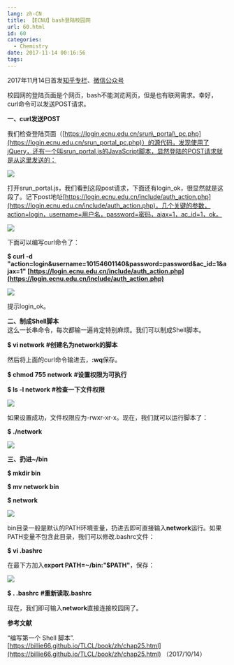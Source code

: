 ```yaml
---
lang: zh-CN
title: 【ECNU】bash登陆校园网
url: 60.html
id: 60
categories:
  - Chemistry
date: 2017-11-14 00:16:56
tags:
---
```


2017年11月14日首发[知乎专栏](https://zhuanlan.zhihu.com/p/30105863)、[微信公众号](https://mp.weixin.qq.com/s?timestamp=1527423146&src=3&ver=1&signature=aR1qmeGbvOzc4e9WsPnpwmjqUbvA5JfcrQ6yliOgES94TT1wtnLQCP9IZoEZkUvJSzK1xhNamRi68YSijn*eR-*gKFngBYdZ76V1qNfjyY7n2Q4OJcK8cj39stMySuc2dqbORl33xdL9R1adcRKr97Q4xaX9mMMExRSn2POFt8Q=)

校园网的登陆页面是个网页，bash不能浏览网页，但是也有联网需求。幸好，curl命令可以发送POST请求。
<!--more-->

**一、curl发送POST**

我们检查登陆页面（[https://login.ecnu.edu.cn/srun\_portal\_pc.php](https://login.ecnu.edu.cn/srun_portal_pc.php)）的源代码，发现使用了jQuery，还有一个叫srun_portal.js的JavaScript脚本，显然登陆的POST请求就是从这里发送的：

![](https://drive.google.com/uc?id=14lgyLTVRKmLdrKXPy9rkYdaL5bjVkzHf)

打开srun\_portal.js，我们看到这段post请求，下面还有login\_ok，很显然就是这段了。记下post地址[https://login.ecnu.edu.cn/include/auth_action.php](https://login.ecnu.edu.cn/include/auth_action.php)，几个关键的参数，action=login，username=用户名，password=密码，ajax=1，ac_id=1，ok。

![](https://drive.google.com/uc?id=1j9o6w1KjfBPd0njab10omLAdFHALBls2)

下面可以编写curl命令了：

**$ curl -d "action=login&username=10154601140&password=password&ac_id=1&ajax=1" [https://login.ecnu.edu.cn/include/auth_action.php](https://login.ecnu.edu.cn/include/auth_action.php)**

![](https://drive.google.com/uc?id=11kF4jfbzo4DfY1PfP0WrMzjKEivETAN3)

提示login_ok。

**二、制成Shell脚本**  
这么一长串命令，每次都输一遍肯定特别麻烦。我们可以制成Shell脚本。

**$ vi network** **#创建名为network的脚本**

然后将上面的curl命令输进去，**:wq**保存。

**$ chmod 755 network** **#设置权限为可执行**

**$ ls -l network** **#检查一下文件权限**

![](https://drive.google.com/uc?id=13AzytmVDTaFZE2ITk1cFykMruC4-09VD)

如果设置成功，文件权限应为-rwxr-xr-x。现在，我们就可以运行脚本了：

**$ ./network**

![](https://drive.google.com/uc?id=1EWjGiAhuVd7_D63zVV5szI63iprslDWC)

**三、扔进~/bin**

**$ mkdir bin**

**$ mv network bin**

**$ network**

![](https://drive.google.com/uc?id=1lCDW3bh-bXVdmhkIp0dBvHFg4uZ6kZlc)

bin目录一般是默认的PATH环境变量，扔进去即可直接输入**network**运行。如果PATH变量不包含此目录，我们可以修改.bashrc文件：

**$ vi .bashrc**

在最下方加入**export PATH=~/bin:"$PATH"**，保存：

![](https://drive.google.com/uc?id=1qN2v4Ka9rtTTBau5K2o8dGslBkN4osFp)

**$ . .bashrc** **#重新读取.bashrc**

现在，我们即可输入**network**直接连接校园网了。

**参考文献**

“编写第一个 Shell 脚本”. [https://billie66.github.io/TLCL/book/zh/chap25.html](https://billie66.github.io/TLCL/book/zh/chap25.html) （2017/10/14）
